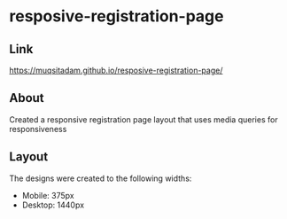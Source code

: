# resposive-registration-page

## Link
https://muqsitadam.github.io/resposive-registration-page/

## About
Created a responsive registration page layout that uses media queries for responsiveness

## Layout
The designs were created to the following widths:
- Mobile: 375px
- Desktop: 1440px
